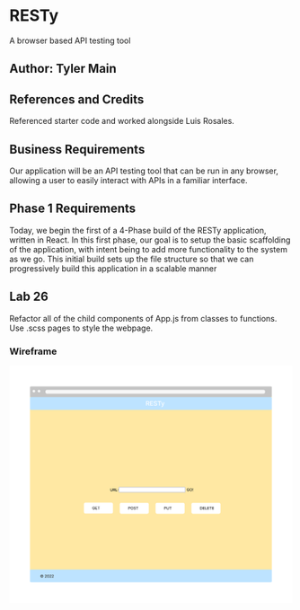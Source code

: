 # RESTy

A browser based API testing tool

## Author: Tyler Main

## References and Credits

Referenced starter code and worked alongside Luis Rosales.

## Business Requirements

Our application will be an API testing tool that can be run in any browser, allowing a user to easily interact with APIs in a familiar interface.

## Phase 1 Requirements

Today, we begin the first of a 4-Phase build of the RESTy application, written in React. In this first phase, our goal is to setup the basic scaffolding of the application, with intent being to add more functionality to the system as we go. This initial build sets up the file structure so that we can progressively build this application in a scalable manner

## Lab 26

Refactor all of the child components of App.js from classes to functions. Use .scss pages to style the webpage.

### Wireframe

![Wireframe](./public/RESTy.png)
